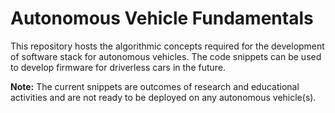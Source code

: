 # Autonomous Vehicle Fundamentals
 
This repository hosts the algorithmic concepts required for the development of software stack for autonomous vehicles. The code snippets can be used to develop firmware for driverless cars in the future.

<b>Note:</b> The current snippets are outcomes of research and educational activities and are not ready to be deployed on any autonomous vehicle(s).
